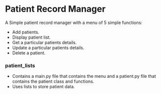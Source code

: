 # Patient Record Manager
A Simple patient record manager with a menu of 5 simple functions:
- Add patients.
- Display patient list.
- Get a particular patients details.
- Update a particular patients details.
- Delete a patient.

### patient_lists
- Contains a main.py file that contains the menu and a patient.py file that contains the patient class and functions.
- Uses lists to store patient data.
